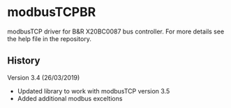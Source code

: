 # modbusTCPBR
modbusTCP driver for B&amp;R X20BC0087 bus controller. For more details see the help file in the repository.

## History
Version 3.4 (26/03/2019)
- Updated library to work with modbusTCP version 3.5
- Added additional modbus exceltions
